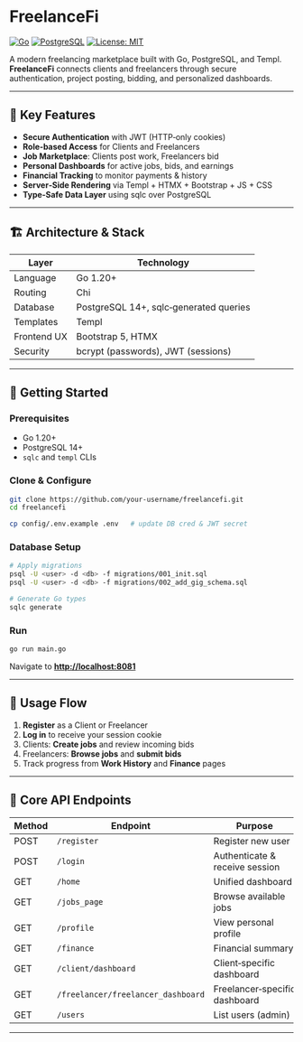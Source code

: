 # FreelanceFi

[![Go](https://img.shields.io/badge/go-1.20+-00ADD8?logo=go\&logoColor=white)](https://golang.org)
[![PostgreSQL](https://img.shields.io/badge/postgresql-14+-316192?logo=postgresql\&logoColor=white)](https://www.postgresql.org)
[![License: MIT](https://img.shields.io/badge/License-MIT-yellow.svg)](LICENSE)

A modern freelancing marketplace built with Go, PostgreSQL, and Templ. **FreelanceFi** connects clients and freelancers through secure authentication, project posting, bidding, and personalized dashboards.

---

## 🌟 Key Features

* **Secure Authentication** with JWT (HTTP‑only cookies)
* **Role‑based Access** for Clients and Freelancers
* **Job Marketplace**: Clients post work, Freelancers bid
* **Personal Dashboards** for active jobs, bids, and earnings
* **Financial Tracking** to monitor payments & history
* **Server‑Side Rendering** via Templ + HTMX + Bootstrap + JS + CSS
* **Type‑Safe Data Layer** using sqlc over PostgreSQL

---

## 🏗️ Architecture & Stack

| Layer       | Technology                             |
| ----------- | -------------------------------------- |
| Language    | Go 1.20+                               |
| Routing     | Chi                                    |
| Database    | PostgreSQL 14+, sqlc‑generated queries |
| Templates   | Templ                                  |
| Frontend UX | Bootstrap 5, HTMX                      |
| Security    | bcrypt (passwords), JWT (sessions)     |

---

## 🚀 Getting Started

### Prerequisites

* Go 1.20+
* PostgreSQL 14+
* `sqlc` and `templ` CLIs

### Clone & Configure

```bash
git clone https://github.com/your-username/freelancefi.git
cd freelancefi

cp config/.env.example .env   # update DB cred & JWT secret
```

### Database Setup

```bash
# Apply migrations
psql -U <user> -d <db> -f migrations/001_init.sql
psql -U <user> -d <db> -f migrations/002_add_gig_schema.sql

# Generate Go types
sqlc generate
```

### Run

```bash
go run main.go
```

Navigate to **[http://localhost:8081](http://localhost:8081)**

---

## 📖 Usage Flow

1. **Register** as a Client or Freelancer
2. **Log in** to receive your session cookie
3. Clients: **Create jobs** and review incoming bids
4. Freelancers: **Browse jobs** and **submit bids**
5. Track progress from **Work History** and **Finance** pages

---

## 📄 Core API Endpoints

| Method | Endpoint                           | Purpose                        |
| ------ | ---------------------------------- | ------------------------------ |
| POST   | `/register`                        | Register new user              |
| POST   | `/login`                           | Authenticate & receive session |
| GET    | `/home`                            | Unified dashboard              |
| GET    | `/jobs_page`                       | Browse available jobs          |
| GET    | `/profile`                         | View personal profile          |
| GET    | `/finance`                         | Financial summary              |
| GET    | `/client/dashboard`                | Client‑specific dashboard      |
| GET    | `/freelancer/freelancer_dashboard` | Freelancer‑specific dashboard  |
| GET    | `/users`                           | List users (admin)             |

---
